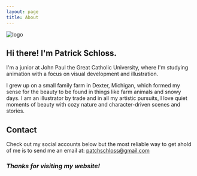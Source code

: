 ```yaml
---
layout: page
title: About
---
```


![logo](https://github.com/patchschloss/patchschloss.github.io/assets/14957489/b15cb10a-4c35-46ef-870e-1e4d3fc80b95)

## Hi there! I'm Patrick Schloss.
I'm a junior at John Paul the Great Catholic University, where I'm studying animation with a focus on visual development and illustration.

I grew up on a small family farm in Dexter, Michigan, which formed my sense for the beauty to be found in things like farm animals and snowy days. I am an illustrator by trade and in all my artistic pursuits, I love quiet moments of beauty with cozy nature and character-driven scenes and stories.

## Contact
Check out my social accounts below but the most reliable way to get ahold of me is to send me an email at: patchschloss@gmail.com

### <em>Thanks for visiting my website!</em>
